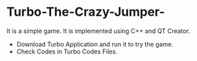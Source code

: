 # Turbo-The-Crazy-Jumper-
It is a simple game. It is implemented using C++ and QT Creator.


- Download Turbo Application and run it to try the game.
- Check Codes in Turbo Codes Files.